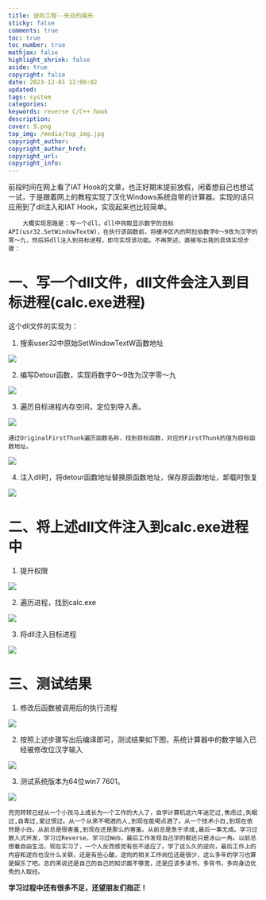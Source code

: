 ```yaml
---
title: 逆向工程--失业的娱乐
sticky: false
comments: true
toc: true
toc_number: true
mathjax: false
highlight_shrink: false
aside: true
copyright: false
date: 2023-12-01 12:00:02
updated:
tags: system
categories:
keywords: reverse C/C++ hook
description:
cover: 9.png
top_img: /media/top_img.jpg
copyright_author:
copyright_author_href:
copyright_url:
copyright_info:
---
```


前段时间在网上看了IAT Hook的文章，也正好期末提前放假，闲着想自己也想试一试，于是跟着网上的教程实现了汉化Windows系统自带的计算器。实现的话只应用到了dll注入和IAT Hook，实现起来也比较简单。

        大概实现思路是：写一个dll，dll中钩取显示数字的目标API(usr32.SetWindowTextW)，在执行该函数前，将缓冲区内的阿拉伯数字0～9改为汉字的零～九，然后将dll注入到目标进程，即可实现该功能。不再赘述，直接写出我的具体实现步骤：

# 一、写一个dll文件，dll文件会注入到目标进程(calc.exe进程)

这个dll文件的实现为：

1. 搜索user32中原始SetWindowTextW函数地址

![](1.png)

2. 编写Detour函数，实现将数字0～9改为汉字零～九

![](2.png)

3. 遍历目标进程内存空间，定位到导入表。

![](3.png)

    通过OriginalFirstThunk遍历函数名称，找到目标函数，对应的FirstThunk的值为目标函数地址。

![](4.png)

4. 注入dll时，将detour函数地址替换原函数地址，保存原函数地址，卸载时恢复

![](5.png)

# 二、将上述dll文件注入到calc.exe进程中

1. 提升权限

![](6.png)

2. 遍历进程，找到calc.exe

![](7.png)

3. 将dll注入目标进程

![](8.png)

# 三、测试结果

1. 修改后函数被调用后的执行流程

![](9.png)

2. 按照上述步骤写出后编译即可，测试结果如下图，系统计算器中的数字输入已经被修改位汉字输入

![](10.png)

3. 测试系统版本为64位win7 7601。

![](11.png)

    兜兜转转已经从一个小孩马上成长为一个工作的大人了，自学计算机这六年迷茫过,焦虑过,失眠过,自卑过,爱过恨过。从一个从来不喝酒的人,到现在能喝点酒了。从一个技术小白,到现在依然是小白。从前总是很害羞,到现在还是那么的害羞。从前总是急于求成,最后一事无成。学习过嵌入式开发，学习过Reverse，学习过Web，最后工作发现自己学的都还只是冰山一角。以前总想着自由生活，现在实习了，一个人反而感觉有些不适应了。学了这么久的逆向，最后工作上的内容和逆向也没什么关联，还是有些心酸，逆向的相关工作岗位还是很少，这么多年的学习也算是娱乐了吧。总的来说还是自己的自己的知识面不够宽，还是应该多读书，多背书，多向身边优秀的人取经。

**学习过程中还有很多不足，还望朋友们指正！**

